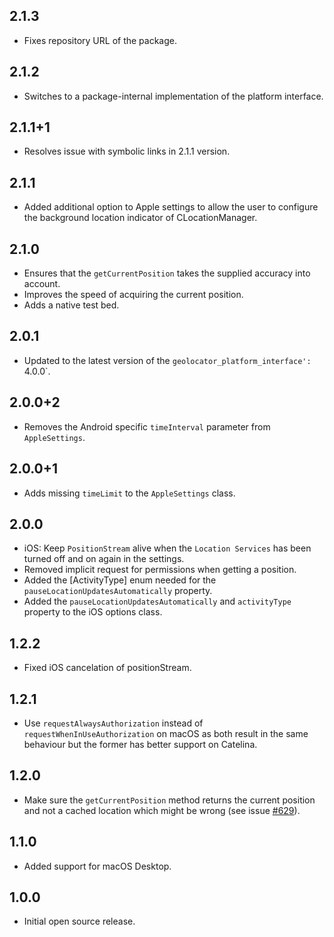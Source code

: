## 2.1.3

- Fixes repository URL of the package.

## 2.1.2

- Switches to a package-internal implementation of the platform interface.

## 2.1.1+1

- Resolves issue with symbolic links in 2.1.1 version.

## 2.1.1

- Added additional option to Apple settings to allow the user to configure the background location indicator of CLocationManager.

## 2.1.0

- Ensures that the `getCurrentPosition` takes the supplied accuracy into account.
- Improves the speed of acquiring the current position.
- Adds a native test bed.

## 2.0.1

- Updated to the latest version of the `geolocator_platform_interface': `4.0.0`.

## 2.0.0+2

- Removes the Android specific `timeInterval` parameter from `AppleSettings`.

## 2.0.0+1

- Adds missing `timeLimit` to the `AppleSettings` class.

## 2.0.0

- iOS: Keep `PositionStream` alive when the `Location Services` has been turned off and on again in the settings.
- Removed implicit request for permissions when getting a position.
- Added the [ActivityType] enum needed for the `pauseLocationUpdatesAutomatically` property.
- Added the `pauseLocationUpdatesAutomatically` and `activityType` property to the iOS options class.

## 1.2.2

- Fixed iOS cancelation of positionStream.

## 1.2.1

- Use `requestAlwaysAuthorization` instead of `requestWhenInUseAuthorization` on macOS as both result in the same behaviour but the former has better support on Catelina.

## 1.2.0

- Make sure the `getCurrentPosition` method returns the current position and not a cached location which might be wrong (see issue [#629](https://github.com/Baseflow/flutter-geolocator/issues/629)).

## 1.1.0

- Added support for macOS Desktop.

## 1.0.0

- Initial open source release.

